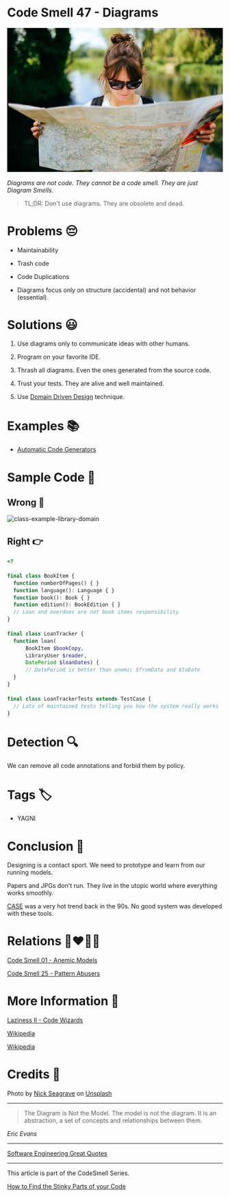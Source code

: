 # Code Smell 47 - Diagrams

![Code Smell 47 - Diagrams](Code%20Smell%2047%20-%20Diagrams.jpg)

*Diagrams are not code. They cannot be a code smell. They are just Diagram Smells.*

> TL;DR: Don't use diagrams. They are obsolete and dead.

# Problems 😔 

- Maintainability

- Trash code

- Code Duplications

- Diagrams focus only on structure (accidental) and not behavior (essential).

# Solutions 😃

1. Use diagrams only to communicate ideas with other humans.

2. Program on your favorite IDE.

3. Thrash all diagrams. Even the ones generated from the source code.

4. Trust your tests. They are alive and well maintained.

5. Use [Domain Driven Design](https://en.wikipedia.org/wiki/Domain-driven_design) technique.

# Examples 📚

- [Automatic Code Generators](https://github.com/mcsee/Software-Design-Articles/tree/main/Articles/Theory/Laziness%20II%20-%20Code%20Wizards/readme.md)

# Sample Code 📖

## Wrong 🚫

![class-example-library-domain](Figure12.2.jpg)

## Right 👉

<!-- [Gist Url](https://gist.github.com/mcsee/36f0af6785ea36a05c3ec394fa71e4e8) -->

```php
<?

final class BookItem {
  function numberOfPages() { }
  function language(): Language { }
  function book(): Book { }        
  function edition(): BookEdition { }
  // Loan and overdues are not book items responsibility
}

final class LoanTracker {
  function loan(
      BookItem $bookCopy, 
      LibraryUser $reader, 
      DatePeriod $loanDates) {
      // DatePeriod is better than anemic $fromDate and $toDate
  }
}

final class LoanTrackerTests extends TestCase {
  // Lots of maintained tests telling you how the system really works
}
```

# Detection 🔍

We can remove all code annotations and forbid them by policy. 

# Tags 🏷️

- YAGNI

# Conclusion 🏁

Designing is a contact sport. We need to prototype and learn from our running models. 

Papers and JPGs don't run. They live in the utopic world where everything works smoothly.

[CASE](https://en.wikipedia.org/wiki/Computer-aided_software_engineering) was a very hot trend back in the 90s. 
No good system was developed with these tools.

# Relations 👩‍❤️‍💋‍👨

[Code Smell 01 - Anemic Models](https://github.com/mcsee/Software-Design-Articles/tree/main/Articles/Code%20Smells/Code%20Smell%2001%20-%20Anemic%20Models/readme.md)

[Code Smell 25 - Pattern Abusers](https://github.com/mcsee/Software-Design-Articles/tree/main/Articles/Code%20Smells/Code%20Smell%2025%20-%20Pattern%20Abusers/readme.md)
 
# More Information 📕

[Laziness II - Code Wizards](https://github.com/mcsee/Software-Design-Articles/tree/main/Articles/Theory/Laziness%20II%20-%20Code%20Wizards/readme.md)

[Wikipedia](https://en.wikipedia.org/wiki/Computer-aided_software_engineering)

[Wikipedia](https://en.wikipedia.org/wiki/Domain-driven_design)

# Credits 🙏

Photo by [Nick Seagrave](https://unsplash.com/@seagrave) on [Unsplash](https://unsplash.com/s/photos/map)

* * *

> The Diagram is Not the Model. The model is not the diagram. It is an abstraction, a set of concepts and relationships between them.

_Eric Evans_

* * *
 
[Software Engineering Great Quotes](https://github.com/mcsee/Software-Design-Articles/tree/main/Articles/Quotes/Software%20Engineering%20Great%20Quotes/readme.md)

* * *

This article is part of the CodeSmell Series.

[How to Find the Stinky Parts of your Code](https://github.com/mcsee/Software-Design-Articles/tree/main/Articles/Code%20Smells/How%20to%20Find%20the%20Stinky%20parts%20of%20your%20Code/readme.md)